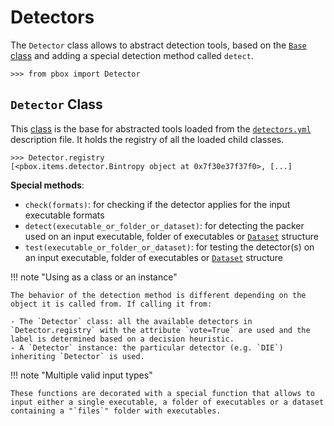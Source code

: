 # Detectors

The `Detector` class allows to abstract detection tools, based on the [`Base` class](items.html#base-class) and adding a special detection method called `detect`.

```session
>>> from pbox import Detector
```

## `Detector` Class

This [class](https://github.com/dhondta/docker-packing-box/blob/main/files/lib/pbox/items/detector.py#L10) is the base for abstracted tools loaded from the [`detectors.yml`](https://github.com/dhondta/docker-packing-box/tree/main/detectors.yml) description file. It holds the registry of all the loaded child classes.

```session
>>> Detector.registry
[<pbox.items.detector.Bintropy object at 0x7f30e37f37f0>, [...]
```

**Special methods**:

- `check(formats)`: for checking if the detector applies for the input executable formats
- `detect(executable_or_folder_or_dataset)`: for detecting the packer used on an input executable, folder of executables or [`Dataset`](datasets.html) structure
- `test(executable_or_folder_or_dataset)`: for testing the detector(s) on an input executable, folder of executables or [`Dataset`](datasets.html) structure

!!! note "Using as a class or an instance"
    
    The behavior of the detection method is different depending on the object it is called from. If calling it from:
    
    - The `Detector` class: all the available detectors in `Detector.registry` with the attribute `vote=True` are used and the label is determined based on a decision heuristic.
    - A `Detector` instance: the particular detector (e.g. `DIE`) inheriting `Detector` is used.


!!! note "Multiple valid input types"
    
    These functions are decorated with a special function that allows to input either a single executable, a folder of executables or a dataset containing a "`files`" folder with executables.

